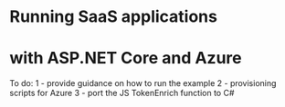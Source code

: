 # Running SaaS applications
# with ASP.NET Core and Azure

To do:
1 - provide guidance on how to run the example
2 - provisioning scripts for Azure
3 - port the JS TokenEnrich function to C#